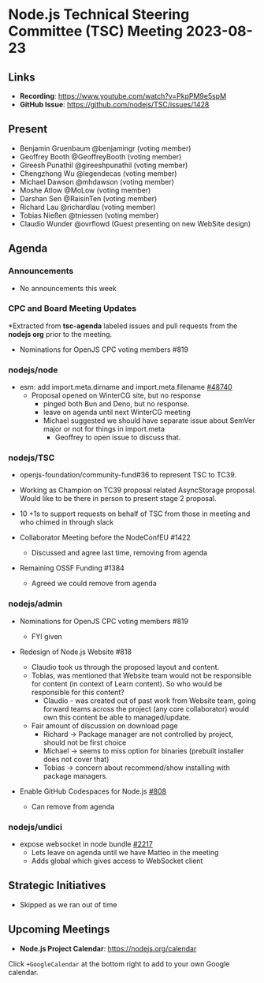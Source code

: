 # Node.js Technical Steering Committee (TSC) Meeting 2023-08-23

## Links

* **Recording**:  <https://www.youtube.com/watch?v=PkpPM9e5spM>
* **GitHub Issue**: <https://github.com/nodejs/TSC/issues/1428>

## Present

* Benjamin Gruenbaum @benjamingr (voting member)
* Geoffrey Booth @GeoffreyBooth (voting member)
* Gireesh Punathil @gireeshpunathil (voting member)
* Chengzhong Wu @legendecas (voting member)
* Michael Dawson @mhdawson (voting member)
* Moshe Atlow @MoLow (voting member)
* Darshan Sen @RaisinTen (voting member)
* Richard Lau @richardlau (voting member)
* Tobias Nießen @tniessen (voting member)
* Claudio Wunder @ovrflowd (Guest presenting on new WebSite design)

## Agenda

### Announcements

* No announcements this week

### CPC and Board Meeting Updates

*Extracted from **tsc-agenda** labeled issues and pull requests from the **nodejs org** prior to the meeting.

* Nominations for OpenJS CPC voting members #819

### nodejs/node

* esm: add import.meta.dirname and import.meta.filename [#48740](https://github.com/nodejs/node/pull/48740)
  * Proposal opened on WinterCG site, but no response
    * pinged both Bun and Deno, but no response.
    * leave on agenda until next WinterCG meeting
    * Michael suggested we should have separate issue about SemVer major or not for things in import.meta
      * Geoffrey to open issue to discuss that.

### nodejs/TSC

* openjs-foundation/community-fund#36 to represent TSC to TC39.
* Working as Champion on TC39 proposal related AsyncStorage proposal. Would like to be there in person to present stage 2 proposal.
* 10 +1s to support requests on behalf of TSC from those in meeting and who chimed in through slack

* Collaborator Meeting before the NodeConfEU #1422
  * Discussed and agree last time, removing from agenda

* Remaining OSSF Funding #1384
  * Agreed we could remove from agenda

### nodejs/admin

* Nominations for OpenJS CPC voting members #819
  * FYI given

* Redesign of Node.js Website #818
  * Claudio took us through the proposed layout and content.
  * Tobias, was mentioned that Website team would not be responsible for content (in context of Learn content). So who would be responsible for this content?
    * Claudio - was created out of past work from Website team, going forward teams across the project (any core collaborator) would own this content be able to managed/update.
  * Fair amount of discussion on download page
    * Richard -> Package manager are not controlled by project, should not be first choice
    * Michael -> seems to miss option for binaries (prebuilt installer does not cover that)
    * Tobias -> concern about recommend/show installing with package managers.

* Enable GitHub Codespaces for Node.js [#808](https://github.com/nodejs/admin/issues/808)
  * Can remove from agenda

### nodejs/undici

* expose websocket in node bundle [#2217](https://github.com/nodejs/undici/pull/2217)
  * Lets leave on agenda until we have Matteo in the meeting
  * Adds global which gives access to WebSocket client

## Strategic Initiatives

* Skipped as we ran out of time

## Upcoming Meetings

* **Node.js Project Calendar**: <https://nodejs.org/calendar>

Click `+GoogleCalendar` at the bottom right to add to your own Google calendar.
